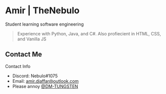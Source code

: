 # Amir | TheNebulo

Student learning software engineering
> Experience with Python, Java, and C#.
> Also profiecient in HTML, CSS, and Vanilla JS

## Contact Me

Contact Info
- Discord: Nebulo#1075
- Email: amir.djaffar@outlook.com
- Please annoy [@DM-TUNGSTEN](https://github.com/dm-tungsten)
